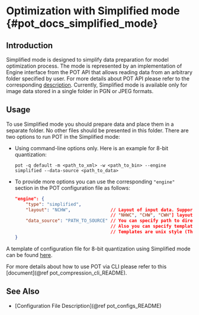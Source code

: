 # Optimization with Simplified mode {#pot_docs_simplified_mode}

## Introduction
Simplified mode is designed to simplify data preparation for model optimization process. The mode is represented by an implementation of Engine interface from the POT API that allows reading data from an arbitrary folder specified by user. For more details about POT API please refer to the corresponding [description](pot_compression_api_README). Currently, Simplified mode is available only for image data stored in a single folder in PGN or JPEG formats.

## Usage
To use Simplified mode you should prepare data and place them in a separate folder. No other files should be presented in this folder. There are two options to run POT in the Simplified mode:
* Using command-line options only. Here is an example for 8-bit quantization:
  
  `pot -q default -m <path_to_xml> -w <path_to_bin> --engine simplified --data-source <path_to_data>`
* To provide more options you can use the corresponding `"engine"` section in the POT configuration file as follows:
    ```json
    "engine": {
        "type": "simplified",
        "layout": "NCHW",               // Layout of input data. Supported ["NCHW",
                                        // "NHWC", "CHW", "CWH"] layout
        "data_source": "PATH_TO_SOURCE" // You can specify path to directory with images 
                                        // Also you can specify template for file names to filter images to load.
                                        // Templates are unix style (This option valid only in simplified mode)
    }
    ```


A template of configuration file for 8-bit quantization using Simplified mode can be found [here](https://github.com/openvinotoolkit/openvino/blob/master/tools/pot/configs/simplified_mode_template.json).

For more details about how to use POT via CLI please refer to this [document](@ref pot_compression_cli_README).

## See Also
 * [Configuration File Description](@ref pot_configs_README)